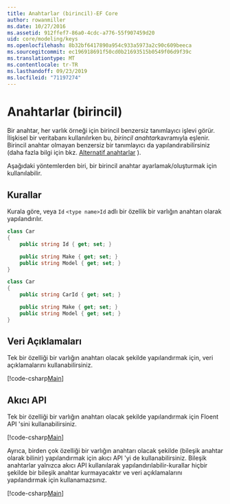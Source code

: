 ```yaml
---
title: Anahtarlar (birincil)-EF Core
author: rowanmiller
ms.date: 10/27/2016
ms.assetid: 912ffef7-86a0-4cdc-a776-55f907459d20
uid: core/modeling/keys
ms.openlocfilehash: 8b32bf6417890a954c933a5973a2c90c609beeca
ms.sourcegitcommit: ec196918691f50cd0b21693515b0549f06d9f39c
ms.translationtype: MT
ms.contentlocale: tr-TR
ms.lasthandoff: 09/23/2019
ms.locfileid: "71197274"
---
```

# <a name="keys-primary"></a>Anahtarlar (birincil)

Bir anahtar, her varlık örneği için birincil benzersiz tanımlayıcı işlevi görür. İlişkisel bir veritabanı kullanılırken bu, *birincil anahtar*kavramıyla eşlenir. Birincil anahtar olmayan benzersiz bir tanımlayıcı da yapılandırabilirsiniz (daha fazla bilgi için bkz. [Alternatif anahtarlar](alternate-keys.md) ). 

Aşağıdaki yöntemlerden biri, bir birincil anahtar ayarlamak/oluşturmak için kullanılabilir.

## <a name="conventions"></a>Kurallar

Kurala göre, veya `Id` `<type name>Id` adlı bir özellik bir varlığın anahtarı olarak yapılandırılır.

<!-- [!code-csharp[Main](samples/core/Modeling/Conventions/KeyId.cs?highlight=3)] -->
``` csharp
class Car
{
    public string Id { get; set; }

    public string Make { get; set; }
    public string Model { get; set; }
}
```

<!-- [!code-csharp[Main](samples/core/Modeling/Conventions/KeyTypeNameId.cs?highlight=3)] -->
``` csharp
class Car
{
    public string CarId { get; set; }

    public string Make { get; set; }
    public string Model { get; set; }
}
```

## <a name="data-annotations"></a>Veri Açıklamaları

Tek bir özelliği bir varlığın anahtarı olacak şekilde yapılandırmak için, veri açıklamalarını kullanabilirsiniz.

[!code-csharp[Main](../../../samples/core/Modeling/DataAnnotations/KeySingle.cs?highlight=13)]

## <a name="fluent-api"></a>Akıcı API

Tek bir özelliği bir varlığın anahtarı olacak şekilde yapılandırmak için Floent API 'sini kullanabilirsiniz.

[!code-csharp[Main](../../../samples/core/Modeling/FluentAPI/KeySingle.cs?highlight=11,12)]

Ayrıca, birden çok özelliği bir varlığın anahtarı olacak şekilde (bileşik anahtar olarak bilinir) yapılandırmak için akıcı API 'yi de kullanabilirsiniz. Bileşik anahtarlar yalnızca akıcı API kullanılarak yapılandırılabilir-kurallar hiçbir şekilde bir bileşik anahtar kurmayacaktır ve veri açıklamalarını yapılandırmak için kullanamazsınız.

[!code-csharp[Main](../../../samples/core/Modeling/FluentAPI/KeyComposite.cs?highlight=11,12)]
